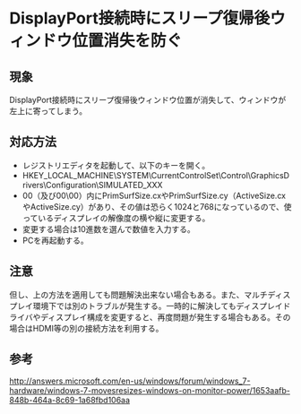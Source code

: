 ﻿# DisplayPort接続時にスリープ復帰後ウィンドウ位置消失を防ぐ

## 現象
DisplayPort接続時にスリープ復帰後ウィンドウ位置が消失して、ウィンドウが左上に寄ってしまう。

## 対応方法

- レジストリエディタを起動して、以下のキーを開く。
- HKEY_LOCAL_MACHINE\SYSTEM\CurrentControlSet\Control\GraphicsDrivers\Configuration\SIMULATED_XXX
- 00（及び00\00）内にPrimSurfSize.cxやPrimSurfSize.cy（ActiveSize.cxやActiveSize.cy）があり、その値は恐らく1024と768になっているので、使っているディスプレイの解像度の横や縦に変更する。
- 変更する場合は10進数を選んで数値を入力する。
- PCを再起動する。

## 注意
但し、上の方法を適用しても問題解決出来ない場合もある。また、マルチディスプレイ環境下では別のトラブルが発生する。一時的に解決してもディスプレイドライバやディスプレイ構成を変更すると、再度問題が発生する場合もある。その場合はHDMI等の別の接続方法を利用する。

## 参考
http://answers.microsoft.com/en-us/windows/forum/windows_7-hardware/windows-7-movesresizes-windows-on-monitor-power/1653aafb-848b-464a-8c69-1a68fbd106aa
